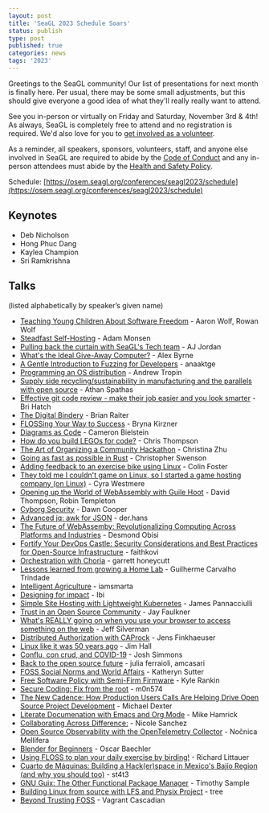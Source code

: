 ```yaml
---
layout: post
title: 'SeaGL 2023 Schedule Soars'
status: publish
type: post
published: true
categories: news
tags: '2023'
---
```


Greetings to the SeaGL community! Our list of presentations for next month is finally here. Per usual, there may be some small adjustments, but this should give everyone a good idea of what they'll really really want to attend.

See you in-person or virtually on Friday and Saturday, November 3rd & 4th! As always, SeaGL is completely free to attend and no registration is required. We'd also love for you to [get involved as a volunteer](/news/2023/09/26/Seeking-Volunteers).

As a reminder, all speakers, sponsors, volunteers, staff, and anyone else involved in SeaGL are required to abide by the [Code of Conduct](/coc) and any in-person attendees must abide by the [Health and Safety Policy](/health).

Schedule: [https://osem.seagl.org/conferences/seagl2023/schedule](https://osem.seagl.org/conferences/seagl2023/schedule)

## Keynotes

- Deb Nicholson
- Hong Phuc Dang
- Kaylea Champion
- Sri Ramkrishna

## Talks

(listed alphabetically by speaker’s given name)

- [Teaching Young Children About Software Freedom](https://osem.seagl.org/conferences/seagl2023/program/proposals/987) - Aaron Wolf, Rowan Wolf
- [Steadfast Self-Hosting](https://osem.seagl.org/conferences/seagl2023/program/proposals/934) - Adam Monsen
- [Pulling back the curtain with SeaGL's Tech team](https://osem.seagl.org/conferences/seagl2023/program/proposals/983) - AJ Jordan
- [What's the Ideal Give-Away Computer?](https://osem.seagl.org/conferences/seagl2023/program/proposals/936) - Alex Byrne
- [A Gentle Introduction to Fuzzing for Developers](https://osem.seagl.org/conferences/seagl2023/program/proposals/1004) - anaaktge
- [Programming an OS distribution](https://osem.seagl.org/conferences/seagl2023/program/proposals/941) - Andrew Tropin
- [Supply side recycling/sustainability in manufacturing and the parallels with open source](https://osem.seagl.org/conferences/seagl2023/program/proposals/1008) - Athan Spathas
- [Effective git code review - make their job easier and you look smarter](https://osem.seagl.org/conferences/seagl2023/program/proposals/957) - Bri Hatch
- [The Digital Bindery](https://osem.seagl.org/conferences/seagl2023/program/proposals/955) - Brian Raiter
- [FLOSSing Your Way to Success](https://osem.seagl.org/conferences/seagl2023/program/proposals/985) - Bryna Kirzner
- [Diagrams as Code](https://osem.seagl.org/conferences/seagl2023/program/proposals/942) - Cameron Bielstein
- [How do you build LEGOs for code?](https://osem.seagl.org/conferences/seagl2023/program/proposals/971) - Chris Thompson
- [The Art of Organizing a Community Hackathon](https://osem.seagl.org/conferences/seagl2023/program/proposals/993) - Christina Zhu
- [Going as fast as possible in Rust](https://osem.seagl.org/conferences/seagl2023/program/proposals/940) - Christopher Swenson
- [Adding feedback to an exercise bike using Linux](https://osem.seagl.org/conferences/seagl2023/program/proposals/933) - Colin Foster
- [They told me I couldn't game on Linux, so I started a game hosting company (on Linux)](https://osem.seagl.org/conferences/seagl2023/program/proposals/938) - Cyra Westmere
- [Opening up the World of WebAssembly with Guile Hoot](https://osem.seagl.org/conferences/seagl2023/program/proposals/977) - David Thompson, Robin Templeton
- [Cyborg Security](https://osem.seagl.org/conferences/seagl2023/program/proposals/999) - Dawn Cooper
- [Advanced jq: awk for JSON](https://osem.seagl.org/conferences/seagl2023/program/proposals/950) - der.hans
- [The Future of WebAssemby: Revolutionalizing Computing Across Platforms and Industries](https://osem.seagl.org/conferences/seagl2023/program/proposals/931) - Desmond Obisi
- [Fortify Your DevOps Castle: Security Considerations and Best Practices for Open-Source Infrastructure](https://osem.seagl.org/conferences/seagl2023/program/proposals/947) - faithkovi
- [Orchestration with Choria](https://osem.seagl.org/conferences/seagl2023/program/proposals/997) - garrett honeycutt
- [Lessons learned from growing a Home Lab](https://osem.seagl.org/conferences/seagl2023/program/proposals/975) - Guilherme Carvalho Trindade
- [Intelligent Agriculture](https://osem.seagl.org/conferences/seagl2023/program/proposals/970) - iamsmarta
- [Designing for impact](https://osem.seagl.org/conferences/seagl2023/program/proposals/935) - Ibi
- [Simple Site Hosting with Lightweight Kubernetes](https://osem.seagl.org/conferences/seagl2023/program/proposals/945) - James Pannacciulli
- [Trust in an Open Source Community](https://osem.seagl.org/conferences/seagl2023/program/proposals/984) - Jay Faulkner
- [What's REALLY going on when you use your browser to access something on the web](https://osem.seagl.org/conferences/seagl2023/program/proposals/978) - Jeff Silverman
- [Distributed Authorization with CAProck](https://osem.seagl.org/conferences/seagl2023/program/proposals/969) - Jens Finkhaeuser
- [Linux like it was 50 years ago](https://osem.seagl.org/conferences/seagl2023/program/proposals/998) - Jim Hall
- [Conflu, con crud, and COVID-19](https://osem.seagl.org/conferences/seagl2023/program/proposals/968) - Josh Simmons
- [Back to the open source future](https://osem.seagl.org/conferences/seagl2023/program/proposals/962) - julia ferraioli, amcasari
- [FOSS Social Norms and World Affairs](https://osem.seagl.org/conferences/seagl2023/program/proposals/1010) - Katheryn Sutter
- [Free Software Policy with Semi-Firm Firmware](https://osem.seagl.org/conferences/seagl2023/program/proposals/963) - Kyle Rankin
- [Secure Coding: Fix from the root](https://osem.seagl.org/conferences/seagl2023/program/proposals/981) - m0n574
- [The New Cadence: How Production Users Calls Are Helping Drive Open Source Project Development](https://osem.seagl.org/conferences/seagl2023/program/proposals/1006) - Michael Dexter
- [Literate Documenation with Emacs and Org Mode](https://osem.seagl.org/conferences/seagl2023/program/proposals/952) - Mike Hamrick
- [Collaborating Across Difference:](https://osem.seagl.org/conferences/seagl2023/program/proposals/967) - Nicole Sanchez
- [Open Source Observability with the OpenTelemetry Collector](https://osem.seagl.org/conferences/seagl2023/program/proposals/994) - Nočnica Mellifera
- [Blender for Beginners](https://osem.seagl.org/conferences/seagl2023/program/proposals/1000) - Oscar Baechler
- [Using FLOSS to plan your daily exercise by birding!](https://osem.seagl.org/conferences/seagl2023/program/proposals/1003) - Richard Littauer
- [Cuarto de Máquinas: Building a Hack(er)space in Mexico's Bajío Region (and why you should too)](https://osem.seagl.org/conferences/seagl2023/program/proposals/988) - st4t3
- [GNU Guix: The Other Functional Package Manager](https://osem.seagl.org/conferences/seagl2023/program/proposals/1007) - Timothy Sample
- [Building Linux from source with LFS and Physix Project](https://osem.seagl.org/conferences/seagl2023/program/proposals/979) - tree
- [Beyond Trusting FOSS](https://osem.seagl.org/conferences/seagl2023/program/proposals/939) - Vagrant Cascadian
